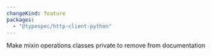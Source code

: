 ```yaml
---
changeKind: feature
packages:
  - "@typespec/http-client-python"
---
```


Make mixin operations classes private to remove from documentation